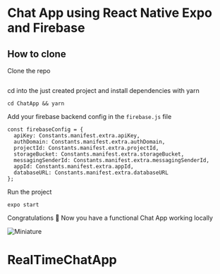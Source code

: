 # Chat App using React Native Expo and Firebase

## How to clone

Clone the repo

```

```

cd into the just created project and install dependencies with yarn

```
cd ChatApp && yarn
```

Add your firebase backend config in the `firebase.js` file

```
const firebaseConfig = {
  apiKey: Constants.manifest.extra.apiKey,
  authDomain: Constants.manifest.extra.authDomain,
  projectId: Constants.manifest.extra.projectId,
  storageBucket: Constants.manifest.extra.storageBucket,
  messagingSenderId: Constants.manifest.extra.messagingSenderId,
  appId: Constants.manifest.extra.appId,
  databaseURL: Constants.manifest.extra.databaseURL
};
```

Run the project

```
expo start
```

Congratulations 🎉 Now you have a functional Chat App working locally

![Miniature](https://user-images.githubusercontent.com/43630417/167732465-f02c0dea-48db-4e23-ab26-90ca69115251.png)

# RealTimeChatApp
